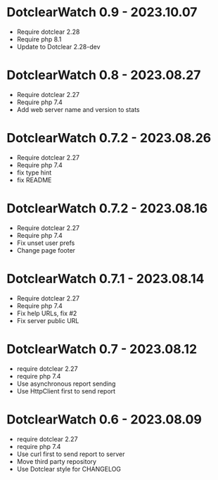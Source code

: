 DotclearWatch 0.9 - 2023.10.07
===========================================================
* Require dotclear 2.28
* Require php 8.1
* Update to Dotclear 2.28-dev

DotclearWatch 0.8 - 2023.08.27
===========================================================
* Require dotclear 2.27
* Require php 7.4
* Add web server name and version to stats

DotclearWatch 0.7.2 - 2023.08.26
===========================================================
* Require dotclear 2.27
* Require php 7.4
* fix type hint
* fix README

DotclearWatch 0.7.2 - 2023.08.16
===========================================================
* Require dotclear 2.27
* Require php 7.4
* Fix unset user prefs
* Change page footer

DotclearWatch 0.7.1 - 2023.08.14
===========================================================
* Require dotclear 2.27
* Require php 7.4
* Fix help URLs, fix #2
* Fix server public URL

DotclearWatch 0.7 - 2023.08.12
===========================================================
* require dotclear 2.27
* require php 7.4
* Use asynchronous report sending
* Use HttpClient first to send report

DotclearWatch 0.6 - 2023.08.09
===========================================================
* require dotclear 2.27
* require php 7.4
* Use curl first to send report to server
* Move third party repository
* Use Dotclear style for CHANGELOG